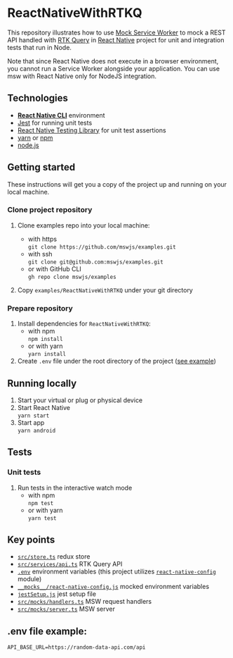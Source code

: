 # ReactNativeWithRTKQ
This repository illustrates how to use [Mock Service Worker](https://mswjs.io/) to mock a REST API handled with [RTK Query](https://redux-toolkit.js.org/rtk-query/overview) in [React Native](https://reactnative.dev/) project for unit and integration tests that run in Node.

Note that since React Native does not execute in a browser environment, you cannot run a Service Worker alongside your application. You can use msw with React Native only for NodeJS integration.

## Technologies
- [**React Native CLI**](https://reactnative.dev/docs/environment-setup) environment
- [Jest](https://jestjs.io) for running unit tests
- [React Native Testing Library](https://callstack.github.io/react-native-testing-library/) for unit test assertions
- [yarn](https://yarnpkg.com/) or [npm](https://www.npmjs.com/)
- [node.js](https://nodejs.org/)

## Getting started

These instructions will get you a copy of the project up and running on your local machine.

### Clone project repository
   1. Clone examples repo into your local machine:
      - with https  
   `git clone https://github.com/mswjs/examples.git`
      - with ssh  
   `git clone git@github.com:mswjs/examples.git`
      - or with GitHub CLI  
   `gh repo clone mswjs/examples`

   2. Copy `examples/ReactNativeWithRTKQ` under your git directory

### Prepare repository
   1. Install dependencies for `ReactNativeWithRTKQ`:
      - with npm  
   `npm install`
      - or with yarn  
   `yarn install`
   2. Create `.env` file under the root directory of the project ([see example](#env-file-example))

## Running locally
   1. Start your virtual or plug or physical device
   2. Start React Native  
   `yarn start`
   3. Start app  
   `yarn android`

## Tests
### Unit tests
1. Run tests in the interactive watch mode
   - with npm  
   `npm test`
   - or with yarn  
   `yarn test`

## Key points
 - [`src/store.ts`](src/store.ts) redux store
 - [`src/services/api.ts`](src/services/api.ts) RTK Query API
 - [`.env`](.env) environment variables (this project utilizes [`react-native-config`](https://github.com/luggit/react-native-config) module)
 - [`__mocks__/react-native-config.js`](__mocks__/react-native-config.js) mocked environment variables
 - [`jestSetup.js`](jestSetup.js) jest setup file
 - [`src/mocks/handlers.ts`](src/mocks/handlers.ts) MSW request handlers
 - [`src/mocks/server.ts`](src/mocks/server.ts) MSW server 

## .env file example:

```
API_BASE_URL=https://random-data-api.com/api
```
